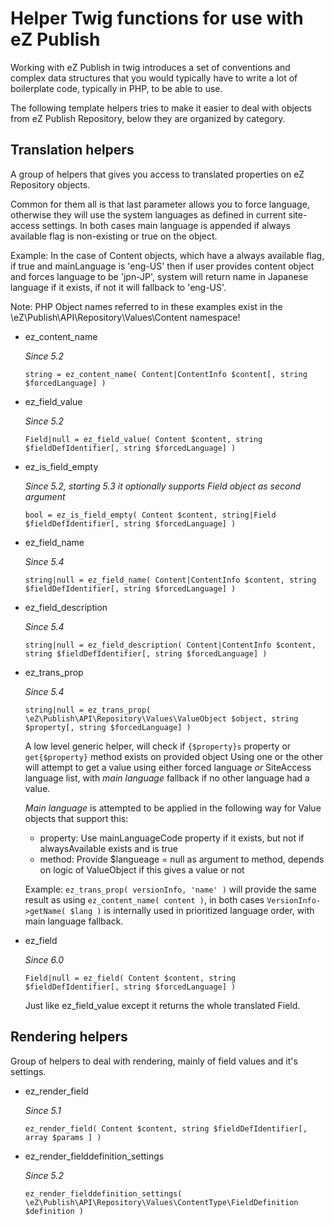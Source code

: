 # Helper Twig functions for use with eZ Publish

Working with eZ Publish in twig introduces a set of conventions and complex data structures that
you would typically have to write a lot of boilerplate code, typically in PHP, to be able to use.

The following template helpers tries to make it easier to deal with objects from eZ Publish Repository,
below they are organized by category.


## Translation helpers

A group of helpers that gives you access to translated properties on eZ Repository objects.

Common for them all is that last parameter allows you to force language, otherwise they will use
the system languages as defined in current site-access settings. In both cases main language is appended
if always available flag is non-existing or true on the object.

Example: In the case of Content objects, which have a always available flag, if true and mainLanguage is 'eng-US' then
         if user provides content object and forces language to be 'jpn-JP', system will return name in Japanese
         language if it exists, if not it will fallback to 'eng-US'.

Note: PHP Object names referred to in these examples exist in the \eZ\Publish\API\Repository\Values\Content namespace!

* ez_content_name

  _Since 5.2_

  `string = ez_content_name( Content|ContentInfo $content[, string $forcedLanguage] )`

* ez_field_value

  _Since 5.2_

  `Field|null = ez_field_value( Content $content, string $fieldDefIdentifier[, string $forcedLanguage] )`

* ez_is_field_empty

  _Since 5.2, starting 5.3 it optionally supports Field object as second argument_

  `bool = ez_is_field_empty( Content $content, string|Field $fieldDefIdentifier[, string $forcedLanguage] )`

* ez_field_name

  _Since 5.4_

  `string|null = ez_field_name( Content|ContentInfo $content, string $fieldDefIdentifier[, string $forcedLanguage] )`

* ez_field_description

  _Since 5.4_

  `string|null = ez_field_description( Content|ContentInfo $content, string $fieldDefIdentifier[, string $forcedLanguage] )`

* ez_trans_prop

  _Since 5.4_

  `string|null = ez_trans_prop( \eZ\Publish\API\Repository\Values\ValueObject $object, string $property[, string $forcedLanguage] )`

  A low level generic helper, will check if `{$property}s` property or `get{$property}` method exists on provided object
  Using one or the other will attempt to get a value using either forced language _or_ SiteAccess language list, with
  _main language_ fallback if no other language had a value.

  _Main language_ is attempted to be applied in the following way for Value objects that support this:
   * property: Use mainLanguageCode property if it exists, but not if alwaysAvailable exists and is true
   *  method: Provide $langueage = null as argument to method, depends on logic of ValueObject if this gives a value or not

  Example: `ez_trans_prop( versionInfo, 'name' )` will provide the same result as using `ez_content_name( content )`, in
      both cases `VersionInfo->getName( $lang )` is internally used in prioritized language order, with main language fallback.
      
* ez_field

  _Since 6.0_

  `Field|null = ez_field( Content $content, string $fieldDefIdentifier[, string $forcedLanguage] )`

  Just like ez_field_value except it returns the whole translated Field.


## Rendering helpers

Group of helpers to deal with rendering, mainly of field values and it's settings.

* ez_render_field

  _Since 5.1_

  `ez_render_field( Content $content, string $fieldDefIdentifier[, array $params ] )`

* ez_render_fielddefinition_settings

  _Since 5.2_

  `ez_render_fielddefinition_settings( \eZ\Publish\API\Repository\Values\ContentType\FieldDefinition $definition )`
